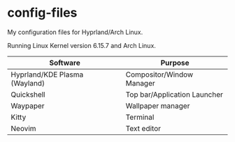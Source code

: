 # config-files
My configuration files for Hyprland/Arch Linux.

Running Linux Kernel version 6.15.7 and Arch Linux.


| Software                      | Purpose                      |
|--------|----------|
| Hyprland/KDE Plasma (Wayland) | Compositor/Window Manager    |
| Quickshell                    | Top bar/Application Launcher |
| Waypaper                      | Wallpaper manager
| Kitty                         | Terminal                     |
| Neovim                        | Text editor                  |
